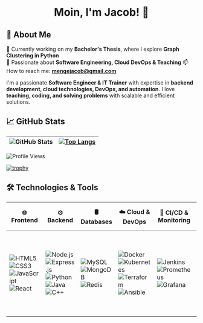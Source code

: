 <h1 align="center">
 Moin, I'm Jacob! 👋
</h1>

## 🌟 About Me

🔭 Currently working on my **Bachelor's Thesis**, where I explore **Graph Clustering in Python**  
🎯 Passionate about **Software Engineering, Cloud DevOps & Teaching** 
📫 How to reach me: **mengejacob@gmail.com**

I'm a passionate **Software Engineer & IT Trainer** with expertise in **backend development, cloud technologies, DevOps, and automation**. I love **teaching, coding, and solving problems** with scalable and efficient solutions.

## 📈 GitHub Stats
| ![GitHub Stats](https://github-readme-stats.vercel.app/api?username=JacobMenge&show_icons=true&theme=transparent&border_color=ffffff) | [![Top Langs](https://github-readme-stats.vercel.app/api/top-langs/?username=JacobMenge&langs_count=10&theme=transparent&border_color=ffffff)](https://github.com/JacobMenge/github-readme-stats) |
|--------------|--------------|

![Profile Views](https://komarev.com/ghpvc/?username=JacobMenge&color=blue)

[![trophy](https://github-profile-trophy.vercel.app/?username=JacobMenge&theme=transparent)](https://github.com/ryo-ma/github-profile-trophy)



## 🛠️ Technologies & Tools  
| 🌐 Frontend | ⚙️ Backend | 🛢️ Databases | ☁️ Cloud & DevOps | 🔄 CI/CD & Monitoring | 🔧 Tools | 🖥️ Operating Systems | 🔒 Networking & Security |
|---|---|---|---|---|---|---|---|
| ![HTML5](https://img.shields.io/badge/-HTML5-E34F26?style=flat&logo=html5&logoColor=white) <br> ![CSS3](https://img.shields.io/badge/-CSS3-1572B6?style=flat&logo=css3&logoColor=white) <br> ![JavaScript](https://img.shields.io/badge/-JavaScript-F7DF1E?style=flat&logo=javascript&logoColor=black) <br> ![React](https://img.shields.io/badge/-React-61DAFB?style=flat&logo=react&logoColor=black) | ![Node.js](https://img.shields.io/badge/-Node.js-339933?style=flat&logo=node.js&logoColor=white) <br> ![Express.js](https://img.shields.io/badge/-Express.js-000000?style=flat&logo=express&logoColor=white) <br> ![Python](https://img.shields.io/badge/-Python-3776AB?style=flat&logo=python&logoColor=white) <br> ![Java](https://img.shields.io/badge/-Java-007396?style=flat&logo=java&logoColor=white) <br> ![C++](https://img.shields.io/badge/-C++-00599C?style=flat&logo=c%2B%2B&logoColor=white) | ![MySQL](https://img.shields.io/badge/-MySQL-4479A1?style=flat&logo=mysql&logoColor=white) <br> ![MongoDB](https://img.shields.io/badge/-MongoDB-47A248?style=flat&logo=mongodb&logoColor=white) <br> ![Redis](https://img.shields.io/badge/-Redis-DC382D?style=flat&logo=redis&logoColor=white) | ![Docker](https://img.shields.io/badge/-Docker-2496ED?style=flat&logo=docker&logoColor=white) <br> ![Kubernetes](https://img.shields.io/badge/-Kubernetes-326CE5?style=flat&logo=kubernetes&logoColor=white) <br> ![Terraform](https://img.shields.io/badge/-Terraform-7B42BC?style=flat&logo=terraform&logoColor=white) <br> ![Ansible](https://img.shields.io/badge/-Ansible-EE0000?style=flat&logo=ansible&logoColor=white) | ![Jenkins](https://img.shields.io/badge/-Jenkins-D24939?style=flat&logo=jenkins&logoColor=white) <br> ![Prometheus](https://img.shields.io/badge/-Prometheus-E6522C?style=flat&logo=prometheus&logoColor=white) <br> ![Grafana](https://img.shields.io/badge/-Grafana-F46800?style=flat&logo=grafana&logoColor=white) | ![Git](https://img.shields.io/badge/-Git-F05032?style=flat&logo=git&logoColor=white) <br> ![Bash](https://img.shields.io/badge/-Bash-4EAA25?style=flat&logo=gnu-bash&logoColor=white) <br> ![VS Code](https://img.shields.io/badge/-VS%20Code-007ACC?style=flat&logo=visual-studio-code&logoColor=white) <br> ![Eclipse](https://img.shields.io/badge/-Eclipse-2C2255?style=flat&logo=eclipse&logoColor=white) <br> ![PyCharm](https://img.shields.io/badge/-PyCharm-000000?style=flat&logo=pycharm&logoColor=white) <br> ![Jest](https://img.shields.io/badge/-Jest-C21325?style=flat&logo=jest&logoColor=white) <br> ![Mocha](https://img.shields.io/badge/-Mocha-8D6748?style=flat&logo=mocha&logoColor=white) <br> ![Chai](https://img.shields.io/badge/-Chai-A30701?style=flat&logo=chai&logoColor=white) | ![Mac](https://img.shields.io/badge/-Mac-000000?style=flat&logo=apple&logoColor=white) <br> ![Windows](https://img.shields.io/badge/-Windows-0078D6?style=flat&logo=windows&logoColor=white) <br> ![Linux](https://img.shields.io/badge/-Linux-FCC624?style=flat&logo=linux&logoColor=black) | ![Ncat](https://img.shields.io/badge/-Ncat-333?style=flat&logo=Ncat) <br> ![Nextcloud](https://img.shields.io/badge/-Nextcloud-0082C9?style=flat&logo=Nextcloud&logoColor=white) |

